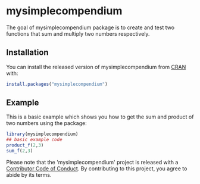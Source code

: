 
# mysimplecompendium

<!-- badges: start -->
<!-- badges: end -->

The goal of mysimplecompendium package is to create and test two functions that sum and multiply two numbers respectively.

## Installation

You can install the released version of mysimplecompendium from [CRAN](https://CRAN.R-project.org) with:

``` r
install.packages("mysimplecompendium")
```

## Example

This is a basic example which shows you how to get the sum and product of two numbers using the package:

``` r
library(mysimplecompendium)
## basic example code
product_f(2,3)
sum_f(2,3)
```

Please note that the 'mysimplecompendium' project is released with a
[Contributor Code of Conduct](CODE_OF_CONDUCT.md).
By contributing to this project, you agree to abide by its terms.

